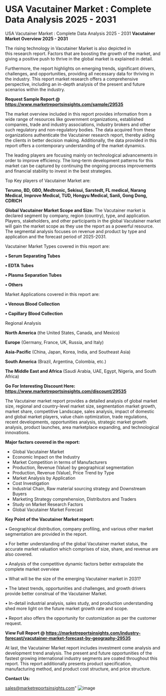 # USA Vacutainer Market : Complete Data Analysis 2025 - 2031
USA Vacutainer Market : Complete Data Analysis 2025 - 2031
<Strong> Vacutainer Market Overview 2025 - 2031</strong>

The rising technology in Vacutainer Market is also depicted in this research report. Factors that are boosting the growth of the market, and giving a positive push to thrive in the global market is explained in detail.

Furthermore, the report highlights on emerging trends, significant drivers, challenges, and opportunities, providing all necessary data for thriving in the industry. This report market research offers a comprehensive perspective, including an in-depth analysis of the present and future scenarios within the industry.

<strong>Request Sample Report @ <a href=https://www.marketreportsinsights.com/sample/29535>https://www.marketreportsinsights.com/sample/29535</a></strong>

The market overview included in this report provides information from a wide range of resources like government organizations, established companies, trade and industry associations, industry brokers and other such regulatory and non-regulatory bodies. The data acquired from these organizations authenticate the Vacutainer research report, thereby aiding the clients in better decision making. Additionally, the data provided in this report offers a contemporary understanding of the market dynamics.

The leading players are focusing mainly on technological advancements in order to improve efficiency. The long-term development patterns for this market can be captured by continuing the ongoing process improvements and financial stability to invest in the best strategies.

Top Key players of Vacutainer Market are:

<strong>Terumo, BD, GBO, Medtronic, Sekisui, Sarstedt, FL medical, Narang Medical, Improve Medical, TUD, Hongyu Medical, Sanli, Gong Dong, CDRICH</strong>

<strong><b>Global Vacutainer Market Scope and Size:</b></strong>
The Vacutainer market is declared segment by company, region (country), type, and application. Players, stakeholders, and other participants in the global Vacutainer market will gain the market scope as they use the report as a powerful resource. The segmental analysis focuses on revenue and product by type and application and the forecast period of 2025-2031.

Vacutainer Market Types covered in this report are:

<strong>• Serum Separating Tubes

• EDTA Tubes

• Plasma Separation Tubes

• Others</strong>

Market Applications covered in this report are:

<strong>• Venous Blood Collection

• Capillary Blood Collection</strong> 

Regional Analysis

<strong>North America</strong> (the United States, Canada, and Mexico)

<strong>Europe</strong> (Germany, France, UK, Russia, and Italy)

<strong>Asia-Pacific</strong> (China, Japan, Korea, India, and Southeast Asia)

<strong>South America</strong> (Brazil, Argentina, Colombia, etc.)

<strong>The Middle East and Africa</strong> (Saudi Arabia, UAE, Egypt, Nigeria, and South Africa)

<strong>Go For Interesting Discount Here: <a href=https://www.marketreportsinsights.com/discount/29535>https://www.marketreportsinsights.com/discount/29535</a></strong>

The Vacutainer market report provides a detailed analysis of global market size, regional and country-level market size, segmentation market growth, market share, competitive Landscape, sales analysis, impact of domestic and global market players, value chain optimization, trade regulations, recent developments, opportunities analysis, strategic market growth analysis, product launches, area marketplace expanding, and technological innovations.

<strong><b>Major factors covered in the report:</b></strong>
<ul>
  <li>Global Vacutainer Market </li>
  <li>Economic Impact on the Industry</li>
  <li>Market Competition in terms of Manufacturers</li>
  <li>Production, Revenue (Value) by geographical segmentation</li>
  <li>Production, Revenue (Value), Price Trend by Type</li>
  <li>Market Analysis by Application</li>
  <li>Cost Investigation</li>
  <li>Industrial Chain, Raw material sourcing strategy and Downstream Buyers</li>
  <li>Marketing Strategy comprehension, Distributors and Traders</li>
  <li>Study on Market Research Factors</li>
  <li>Global Vacutainer Market Forecast</li>
</ul>

<strong><b>Key Point of the Vacutainer Market report:</b></strong>

• Geographical distribution, company profiling, and various other market segmentation are provided in the report.

• For better understanding of the global Vacutainer market status, the accurate market valuation which comprises of size, share, and revenue are also covered.

• Analysis of the competitive dynamic factors better extrapolate the complete market overview

• What will be the size of the emerging Vacutainer market in 2031?

• The latest trends, opportunities and challenges, and growth drivers provide better construal of the Vacutainer Market.

• In-detail industrial analysis, sales study, and production understanding shed more light on the future market growth rate and scope.

• Report also offers the opportunity for customization as per the customer request.

<strong><b>View Full Report @ <a href=https://marketreportsinsights.com/industry-forecast/vacutainer-market-forecast-by-geography-29535>https://marketreportsinsights.com/industry-forecast/vacutainer-market-forecast-by-geography-29535</a></b></strong>


At last, the Vacutainer Market report includes investment come analysis and development trend analysis. The present and future opportunities of the fastest growing international industry segments are coated throughout this report. This report additionally presents product specification, manufacturing method, and product cost structure, and price structure.

<strong>Contact Us:</strong>

sales@marketreportsinsights.com"
![image](https://github.com/user-attachments/assets/698aa83e-94cb-444e-8e16-cf052c4ab13e)
